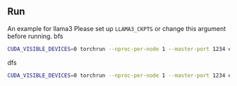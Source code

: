 ## Run
An example for llama3
Please set up `LLAMA3_CKPTS` or change this argument before running.
bfs
```bash
CUDA_VISIBLE_DEVICES=0 torchrun --nproc-per-node 1 --master-port 1234 examples/ToT/prontoqa/tot_inference.py --base_lm llama3 --model_dir  $LLAMA3_CKPTS --llama_size "8B-Instruct"   --batch_size 8 --search_algo beam  --log_dir logs/prontoqa_tot_beam --depth_limit 10  --beam_size 10 --temperature 0.8 --reward_aggregator mean 
```
dfs
```bash
CUDA_VISIBLE_DEVICES=0 torchrun --nproc-per-node 1 --master-port 1234 examples/ToT/prontoqa/tot_inference.py --base_lm llama3 --model_dir  $LLAMA3_CKPTS --llama_size "8B-Instruct"   --batch_size 8 --search_algo dfs  --log_dir logs/prontoqa_tot_dfs --depth_limit 10 --total_states 10 --temperature 0.8  --max_per_state 3 
```


